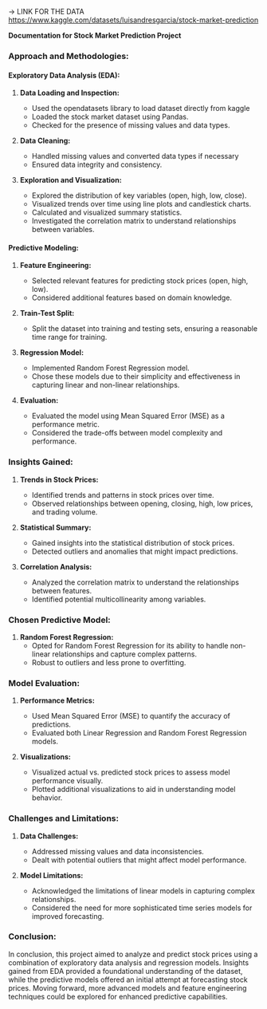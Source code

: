 -> LINK FOR THE DATA
   https://www.kaggle.com/datasets/luisandresgarcia/stock-market-prediction
   

**Documentation for Stock Market Prediction Project**

### Approach and Methodologies:

#### Exploratory Data Analysis (EDA):

1. **Data Loading and Inspection:**
   - Used the opendatasets library to load dataset directly from kaggle
   - Loaded the stock market dataset using Pandas.
   - Checked for the presence of missing values and data types.

3. **Data Cleaning:**
   - Handled missing values and converted data types if necessary
   - Ensured data integrity and consistency.

4. **Exploration and Visualization:**
   - Explored the distribution of key variables (open, high, low, close).
   - Visualized trends over time using line plots and candlestick charts.
   - Calculated and visualized summary statistics.
   - Investigated the correlation matrix to understand relationships between variables.

#### Predictive Modeling:

1. **Feature Engineering:**
   - Selected relevant features for predicting stock prices (open, high, low).
   - Considered additional features based on domain knowledge.

2. **Train-Test Split:**
   - Split the dataset into training and testing sets, ensuring a reasonable time range for training.

3. **Regression Model:**
   - Implemented Random Forest Regression model.
   - Chose these models due to their simplicity and effectiveness in capturing linear and non-linear relationships.

4. **Evaluation:**
   - Evaluated the model using Mean Squared Error (MSE) as a performance metric.
   - Considered the trade-offs between model complexity and performance.

### Insights Gained:

1. **Trends in Stock Prices:**
   - Identified trends and patterns in stock prices over time.
   - Observed relationships between opening, closing, high, low prices, and trading volume.

2. **Statistical Summary:**
   - Gained insights into the statistical distribution of stock prices.
   - Detected outliers and anomalies that might impact predictions.

3. **Correlation Analysis:**
   - Analyzed the correlation matrix to understand the relationships between features.
   - Identified potential multicollinearity among variables.

### Chosen Predictive Model:

1. **Random Forest Regression:**
   - Opted for Random Forest Regression for its ability to handle non-linear relationships and capture complex patterns.
   - Robust to outliers and less prone to overfitting.

### Model Evaluation:

1. **Performance Metrics:**
   - Used Mean Squared Error (MSE) to quantify the accuracy of predictions.
   - Evaluated both Linear Regression and Random Forest Regression models.

2. **Visualizations:**
   - Visualized actual vs. predicted stock prices to assess model performance visually.
   - Plotted additional visualizations to aid in understanding model behavior.

### Challenges and Limitations:

1. **Data Challenges:**
   - Addressed missing values and data inconsistencies.
   - Dealt with potential outliers that might affect model performance.

2. **Model Limitations:**
   - Acknowledged the limitations of linear models in capturing complex relationships.
   - Considered the need for more sophisticated time series models for improved forecasting.

### Conclusion:

In conclusion, this project aimed to analyze and predict stock prices using a combination of exploratory data analysis and regression models. Insights gained from EDA provided a foundational understanding of the dataset, while the predictive models offered an initial attempt at forecasting stock prices. Moving forward, more advanced models and feature engineering techniques could be explored for enhanced predictive capabilities.

